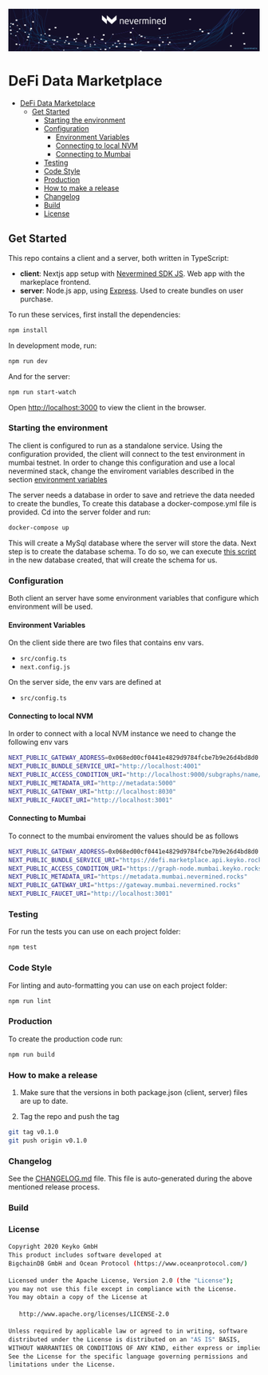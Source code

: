 [![banner](https://raw.githubusercontent.com/nevermined-io/assets/main/images/logo/banner_logo.png)](https://nevermined.io)

# DeFi Data Marketplace

- [DeFi Data Marketplace](#defi-data-marketplace)
  - [Get Started](#get-started)
    - [Starting the environment](#starting-the-environment)
    - [Configuration](#configuration)
      - [Environment Variables](#environment-variables)
      - [Connecting to local NVM](#connecting-to-local-nvm)
      - [Connecting to Mumbai](#connecting-to-mumbai)
    - [Testing](#testing)
    - [Code Style](#code-style)
    - [Production](#production)
    - [How to make a release](#how-to-make-a-release)
    - [Changelog](#changelog)
    - [Build](#build)
    - [License](#license)

## Get Started

This repo contains a client and a server, both written in TypeScript:

- **client**: Nextjs app setup with [Nevermined SDK JS](https://github.com/nevermined-io/sdk-js). Web app with the markeplace frontend.
- **server**: Node.js app, using [Express](https://expressjs.com). Used to create bundles on user purchase.

To run these services, first install the dependencies:

```bash
npm install
```

In development mode, run:
```bash
npm run dev
```

And for the server:
```bash
npm run start-watch
```

Open [http://localhost:3000](http://localhost:3000) to view the client in the browser.

### Starting the environment

The client is configured to run as a standalone service. Using the configuration provided, the client will connect to the test environment in mumbai testnet. In order to change this configuration and use a local nevermined stack, change the enviroment variables described in the section [environment variables](#environment-variables)

The server needs a database in order to save and retrieve the data needed to create the bundles, To create this database a docker-compose.yml file is provided. Cd into the server folder and run:

```bash
docker-compose up
```

This will create a MySql database where the server will store the data. Next step is to create the database schema. To do so, we can execute [this script](https://github.com/nevermined-io/defi-dataset-loader/blob/master/data/database_schema.sql) in the new database created, that will create the schema for us.

### Configuration
Both client an server have some environment variables that configure which environment will be used.

#### Environment Variables
On the client side there are two files that contains env vars.
* `src/config.ts`
* `next.config.js`

On the server side, the env vars are defined at
* `src/config.ts`

#### Connecting to local NVM
In order to connect with a local NVM instance we need to change the following env vars

```bash
NEXT_PUBLIC_GATEWAY_ADDRESS=0x068ed00cf0441e4829d9784fcbe7b9e26d4bd8d0
NEXT_PUBLIC_BUNDLE_SERVICE_URI="http://localhost:4001"
NEXT_PUBLIC_ACCESS_CONDITION_URI="http://localhost:9000/subgraphs/name/neverminedio/AccessCondition"
NEXT_PUBLIC_METADATA_URI="http://metadata:5000"
NEXT_PUBLIC_GATEWAY_URI="http://localhost:8030"
NEXT_PUBLIC_FAUCET_URI="http://localhost:3001"
```

#### Connecting to Mumbai

To connect to the mumbai enviroment the values should be as follows

```bash
NEXT_PUBLIC_GATEWAY_ADDRESS=0x068ed00cf0441e4829d9784fcbe7b9e26d4bd8d0
NEXT_PUBLIC_BUNDLE_SERVICE_URI="https://defi.marketplace.api.keyko.rocks"
NEXT_PUBLIC_ACCESS_CONDITION_URI="https://graph-node.mumbai.keyko.rocks/subgraphs/name/neverminedio/AccessCondition"
NEXT_PUBLIC_METADATA_URI="https://metadata.mumbai.nevermined.rocks"
NEXT_PUBLIC_GATEWAY_URI="https://gateway.mumbai.nevermined.rocks"
NEXT_PUBLIC_FAUCET_URI="http://localhost:3001"
```

### Testing

For run the tests you can use on each project folder:

```bash
npm test
```

### Code Style
For linting and auto-formatting you can use on each project folder:

```bash
npm run lint
```

### Production
To create the production code run:

```bash
npm run build
```

### How to make a release
1. Make sure that the versions in both package.json (client, server) files are up to date.

2. Tag the repo and push the tag
```bash
git tag v0.1.0
git push origin v0.1.0
```
### Changelog
See the [CHANGELOG.md](./CHANGELOG.md) file. This file is auto-generated during the above mentioned release process.
### Build

### License

```bash
Copyright 2020 Keyko GmbH
This product includes software developed at
BigchainDB GmbH and Ocean Protocol (https://www.oceanprotocol.com/)

Licensed under the Apache License, Version 2.0 (the "License");
you may not use this file except in compliance with the License.
You may obtain a copy of the License at

   http://www.apache.org/licenses/LICENSE-2.0

Unless required by applicable law or agreed to in writing, software
distributed under the License is distributed on an "AS IS" BASIS,
WITHOUT WARRANTIES OR CONDITIONS OF ANY KIND, either express or implied.
See the License for the specific language governing permissions and
limitations under the License.
```
